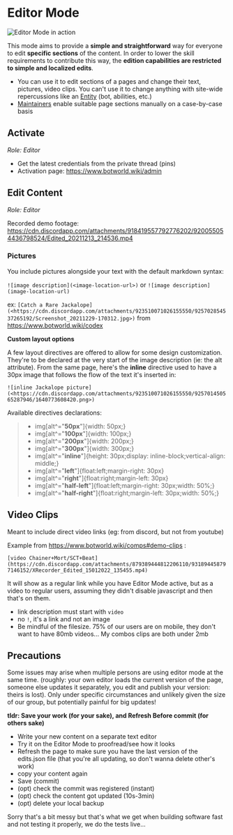 # Editor Mode

![Editor Mode in action](https://cdn.discordapp.com/attachments/917809790284079114/979408919778697226/editor-mode.png)

This mode aims to provide a **simple and straightforward** way for everyone to edit **specific sections** of the content. In order to lower the skill requirements to contribute this way, the **edition capabilities are restricted to simple and localized edits**. 

- You can use it to edit sections of a pages and change their text, pictures, video clips. You can't use it to change anything with site-wide repercussions like an [Entity](/README.md#content-types) (bot, abilities, etc.)
- [Maintainers](roles.md#maintainer) enable suitable page sections manually on a case-by-case basis

## Activate

*Role: Editor*

- Get the latest credentials from the private thread (pins)
- Activation page: https://www.botworld.wiki/admin

## Edit Content

*Role: Editor*


Recorded demo footage: https://cdn.discordapp.com/attachments/918419557792776202/920055054436798524/Edited_20211213_214536.mp4



### Pictures

You include pictures alongside your text with the default markdown syntax:

`![image description](<image-location-url>)` or `![image description](image-location-url)` 

ex: `[Catch a Rare Jackalope](<https://cdn.discordapp.com/attachments/923510071026155550/925702854537265192/Screenshot_20211229-170312.jpg>)` from https://www.botworld.wiki/codex

**Custom layout options**

A few layout directives are offered to allow for some design customization. They're to be declared at the very start of the image description (ie: the alt attribute). From the same page, here's the **inline** directive used to have a 30px image that follows the flow of the text it's inserted in:

`![inline Jackalope picture](<https://cdn.discordapp.com/attachments/923510071026155550/925701450565287946/1640773608420.png>)`

Available directives declarations:

> - img[alt^="**50px**"]{width: 50px;}
> - img[alt^="**100px**"]{width: 100px;}
> - img[alt^="**200px**"]{width: 200px;}
> - img[alt^="**300px**"]{width: 300px;}
> - img[alt^="**inline**"]{height: 30px;display: inline-block;vertical-align: middle;}
> - img[alt^="**left**"]{float:left;margin-right: 30px}
> - img[alt^="**right**"]{float:right;margin-left: 30px}
> - img[alt^="**half-left**"]{float:left;margin-right: 30px;width: 50%;}
> - img[alt^="**half-right**"]{float:right;margin-left: 30px;width: 50%;}


## Video Clips

Meant to include direct video links (eg: from discord, but not from youtube)

Example from https://www.botworld.wiki/comps#demo-clips :

`[video Chainer+Mort/SCT+Beat](https://cdn.discordapp.com/attachments/879389444812206110/931894458797146152/XRecorder_Edited_15012022_135455.mp4)`

It will show as a regular link while you have Editor Mode active, but as a video to regular users, assuming they didn't disable javascript and then that's on them.
- link description must start with `video`
- no `!`, it's a link and not an image
- Be mindful of the filesize. 75% of our users are on mobile, they don't want to have 80mb videos... My combos clips are both under 2mb


## Precautions


Some issues may arise when multiple persons are using editor mode at the same time. (roughly: your own editor loads the current version of the page, someone else updates it separately, you edit and publish your version: theirs is lost). Only under specific circumstances and unlikely given the size of our group, but potentially painful for big updates!


**tldr: Save your work (for your sake), and Refresh Before commit (for others sake)**



- Write your new content on a separate text editor
- Try it on the Editor Mode to proofread/see how it looks
- Refresh the page to make sure you have the last version of the edits.json file (that you're all updating, so don't wanna delete other's work)
- copy your content again
- Save (commit)
- (opt) check the commit was registered (instant)
- (opt) check the content got updated (10s-3min)
- (opt) delete your local backup

Sorry that's a bit messy but that's what we get when building software fast and not testing it properly, we do the tests live...


